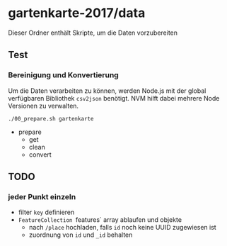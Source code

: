 # gartenkarte-2017/data

Dieser Ordner enthält Skripte, um die Daten vorzubereiten

## Test

### Bereinigung und Konvertierung

Um die Daten verarbeiten zu können, werden Node.js mit der global verfügbaren Bibliothek `csv2json` benötigt. NVM hilft dabei mehrere Node Versionen zu verwalten.

    ./00_prepare.sh gartenkarte 

* prepare
  * get
  * clean
  * convert

## TODO

### jeder Punkt einzeln

* filter `key` definieren
* `FeatureCollection `features` array ablaufen und objekte
  * nach `/place` hochladen, falls `id` noch keine UUID zugewiesen ist
  * zuordnung von `id` und `_id` behalten
